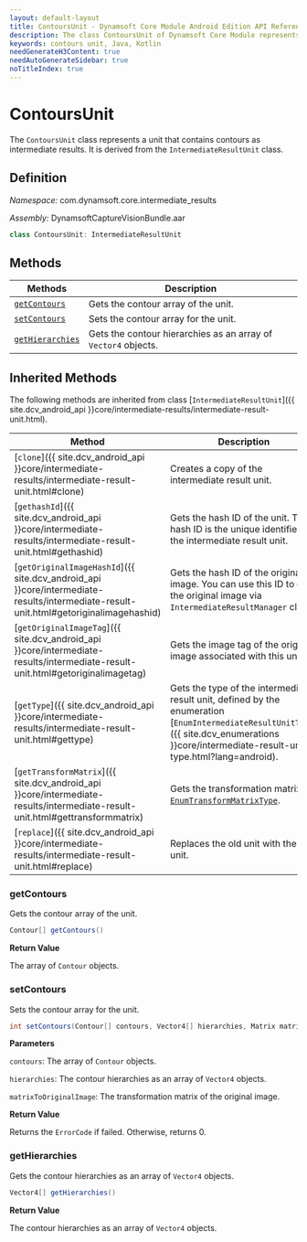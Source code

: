 ```yaml
---
layout: default-layout
title: ContoursUnit - Dynamsoft Core Module Android Edition API Reference
description: The class ContoursUnit of Dynamsoft Core Module represents a unit that contains contours as intermediate results.
keywords: contours unit, Java, Kotlin
needGenerateH3Content: true
needAutoGenerateSidebar: true
noTitleIndex: true
---
```


# ContoursUnit

The `ContoursUnit` class represents a unit that contains contours as intermediate results. It is derived from the `IntermediateResultUnit` class.

## Definition

*Namespace:* com.dynamsoft.core.intermediate_results

*Assembly:* DynamsoftCaptureVisionBundle.aar

```java
class ContoursUnit: IntermediateResultUnit
```

## Methods

| Methods | Description |
| ------- | ----------- |
| [`getContours`](#getcontours) | Gets the contour array of the unit. |
| [`setContours`](#setcontours) | Sets the contour array for the unit. |
| [`getHierarchies`](#gethierarchies) | Gets the contour hierarchies as an array of `Vector4` objects. |

## Inherited Methods

The following methods are inherited from class [`IntermediateResultUnit`]({{ site.dcv_android_api }}core/intermediate-results/intermediate-result-unit.html).

| Method | Description |
|------- |-------------|
| [`clone`]({{ site.dcv_android_api }}core/intermediate-results/intermediate-result-unit.html#clone) | Creates a copy of the intermediate result unit. |
| [`gethashId`]({{ site.dcv_android_api }}core/intermediate-results/intermediate-result-unit.html#gethashid) | Gets the hash ID of the unit. The hash ID is the unique identifier for the intermediate result unit. |
| [`getOriginalImageHashId`]({{ site.dcv_android_api }}core/intermediate-results/intermediate-result-unit.html#getoriginalimagehashid) | Gets the hash ID of the original image. You can use this ID to get the original image via `IntermediateResultManager` class. |
| [`getOriginalImageTag`]({{ site.dcv_android_api }}core/intermediate-results/intermediate-result-unit.html#getoriginalimagetag) | Gets the image tag of the original image associated with this unit. |
| [`getType`]({{ site.dcv_android_api }}core/intermediate-results/intermediate-result-unit.html#gettype) | Gets the type of the intermediate result unit, defined by the enumeration [`EnumIntermediateResultUnitType`]({{ site.dcv_enumerations }}core/intermediate-result-unit-type.html?lang=android). |
| [`getTransformMatrix`]({{ site.dcv_android_api }}core/intermediate-results/intermediate-result-unit.html#gettransformmatrix) | Gets the transformation matrix via [`EnumTransformMatrixType`]({{site.dcv_enumerations}}/core/transform-matrix-type.html). |
| [`replace`]({{ site.dcv_android_api }}core/intermediate-results/intermediate-result-unit.html#replace) | Replaces the old unit with the new unit. |

### getContours

Gets the contour array of the unit.

```java
Contour[] getContours()
```

**Return Value**

The array of `Contour` objects.

### setContours

Sets the contour array for the unit.

```java
int setContours(Contour[] contours, Vector4[] hierarchies, Matrix matrixToOriginalImage);
```

**Parameters**

`contours`: The array of `Contour` objects.

`hierarchies`: The contour hierarchies as an array of `Vector4` objects.

`matrixToOriginalImage`: The transformation matrix of the original image.

**Return Value**

Returns the `ErrorCode` if failed. Otherwise, returns 0.

### getHierarchies

Gets the contour hierarchies as an array of `Vector4` objects.

```java
Vector4[] getHierarchies()
```

**Return Value**

The contour hierarchies as an array of `Vector4` objects.
